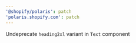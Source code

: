 ```yaml
---
'@shopify/polaris': patch
'polaris.shopify.com': patch
---
```


Undeprecate `heading2xl` variant in `Text` component
